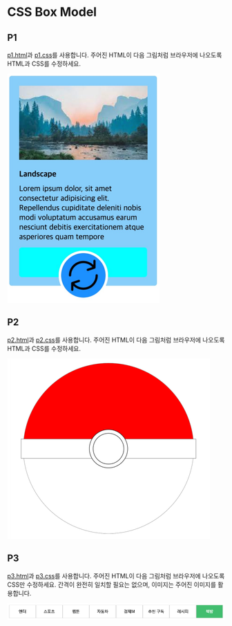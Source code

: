 # CSS Box Model
## P1

[p1.html](p1.html)과 [p1.css](p1.css)를 사용합니다.
주어진 HTML이 다음 그림처럼 브라우저에 나오도록 HTML과 CSS를 수정하세요.

![p1.png](p1.png)

## P2

[p2.html](p2.html)과 [p2.css](p2.css)를 사용합니다.
주어진 HTML이 다음 그림처럼 브라우저에 나오도록 HTML과 CSS를 수정하세요.

![p2.png](p2.png)

## P3

[p3.html](p3.html)과 [p3.css](p3.css)를 사용합니다.
주어진 HTML이 다음 그림처럼 브라우저에 나오도록 CSS만 수정하세요.
간격이 완전히 일치할 필요는 없으며, 이미지는 주어진 이미지를 활용합니다.

![p3.png](p3.png)
